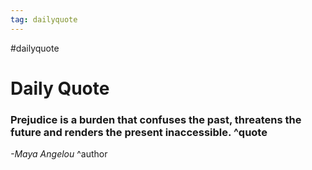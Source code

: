 ```yaml
---
tag: dailyquote
---
```


#dailyquote

# Daily Quote

### Prejudice is a burden that confuses the past, threatens the future and renders the present inaccessible. ^quote
*-Maya Angelou* ^author

